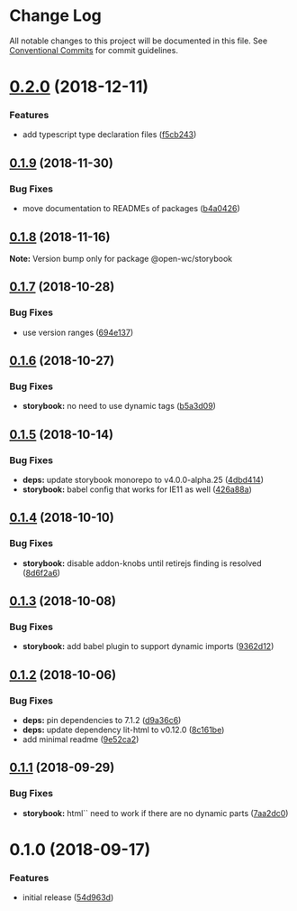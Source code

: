 # Change Log

All notable changes to this project will be documented in this file.
See [Conventional Commits](https://conventionalcommits.org) for commit guidelines.

# [0.2.0](https://github.com/open-wc/open-wc/tree/master/packages/storybook/compare/@open-wc/storybook@0.1.9...@open-wc/storybook@0.2.0) (2018-12-11)


### Features

* add typescript type declaration files ([f5cb243](https://github.com/open-wc/open-wc/tree/master/packages/storybook/commit/f5cb243))





## [0.1.9](https://github.com/open-wc/open-wc/tree/master/packages/storybook/compare/@open-wc/storybook@0.1.8...@open-wc/storybook@0.1.9) (2018-11-30)


### Bug Fixes

* move documentation to READMEs of packages ([b4a0426](https://github.com/open-wc/open-wc/tree/master/packages/storybook/commit/b4a0426))





## [0.1.8](https://github.com/open-wc/open-wc/tree/master/packages/storybook/compare/@open-wc/storybook@0.1.7...@open-wc/storybook@0.1.8) (2018-11-16)

**Note:** Version bump only for package @open-wc/storybook





## [0.1.7](https://github.com/open-wc/open-wc/tree/master/packages/storybook/compare/@open-wc/storybook@0.1.6...@open-wc/storybook@0.1.7) (2018-10-28)


### Bug Fixes

* use version ranges ([694e137](https://github.com/open-wc/open-wc/tree/master/packages/storybook/commit/694e137))





## [0.1.6](https://github.com/open-wc/open-wc/tree/master/packages/storybook/compare/@open-wc/storybook@0.1.5...@open-wc/storybook@0.1.6) (2018-10-27)


### Bug Fixes

* **storybook:** no need to use dynamic tags ([b5a3d09](https://github.com/open-wc/open-wc/tree/master/packages/storybook/commit/b5a3d09))





## [0.1.5](https://github.com/open-wc/open-wc/tree/master/packages/storybook/compare/@open-wc/storybook@0.1.4...@open-wc/storybook@0.1.5) (2018-10-14)


### Bug Fixes

* **deps:** update storybook monorepo to v4.0.0-alpha.25 ([4dbd414](https://github.com/open-wc/open-wc/tree/master/packages/storybook/commit/4dbd414))
* **storybook:** babel config that works for IE11 as well ([426a88a](https://github.com/open-wc/open-wc/tree/master/packages/storybook/commit/426a88a))





## [0.1.4](https://github.com/open-wc/open-wc/tree/master/packages/storybook/compare/@open-wc/storybook@0.1.3...@open-wc/storybook@0.1.4) (2018-10-10)


### Bug Fixes

* **storybook:** disable addon-knobs until retirejs finding is resolved ([8d6f2a6](https://github.com/open-wc/open-wc/tree/master/packages/storybook/commit/8d6f2a6))





## [0.1.3](https://github.com/open-wc/open-wc/tree/master/packages/storybook/compare/@open-wc/storybook@0.1.2...@open-wc/storybook@0.1.3) (2018-10-08)


### Bug Fixes

* **storybook:** add babel plugin to support dynamic imports ([9362d12](https://github.com/open-wc/open-wc/tree/master/packages/storybook/commit/9362d12))





## [0.1.2](https://github.com/open-wc/open-wc/tree/master/packages/storybook/compare/@open-wc/storybook@0.1.1...@open-wc/storybook@0.1.2) (2018-10-06)


### Bug Fixes

* **deps:** pin dependencies to 7.1.2 ([d9a36c6](https://github.com/open-wc/open-wc/tree/master/packages/storybook/commit/d9a36c6))
* **deps:** update dependency lit-html to v0.12.0 ([8c161be](https://github.com/open-wc/open-wc/tree/master/packages/storybook/commit/8c161be))
* add minimal readme ([9e52ca2](https://github.com/open-wc/open-wc/tree/master/packages/storybook/commit/9e52ca2))





<a name="0.1.1"></a>
## [0.1.1](https://github.com/open-wc/open-wc/tree/master/packages/storybook/compare/@open-wc/storybook@0.1.0...@open-wc/storybook@0.1.1) (2018-09-29)


### Bug Fixes

* **storybook:** html`` need to work if there are no dynamic parts ([7aa2dc0](https://github.com/open-wc/open-wc/tree/master/packages/storybook/commit/7aa2dc0))





<a name="0.1.0"></a>
# 0.1.0 (2018-09-17)


### Features

* initial release ([54d963d](https://github.com/open-wc/open-wc/tree/master/packages/storybook/commit/54d963d))
